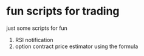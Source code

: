 # fun scripts for trading
just some scripts for fun
1. RSI notification
2. option contract price estimator using the formula
